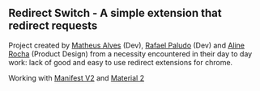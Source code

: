 ## Redirect Switch - A simple extension that redirect requests

Project created by [Matheus Alves](https://github.com/matheus-alpe) (Dev), [Rafael Paludo](https://github.com/RafaPaludo) (Dev) and [Aline Rocha](https://github.com/nesouro) (Product Design) from a necessity encountered in their day to day work: lack of good and easy to use redirect extensions for chrome.

   
Working with [Manifest V2](https://developer.chrome.com/docs/extensions/mv2/manifest/) and [Material 2](https://material.io/)

